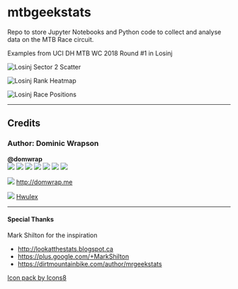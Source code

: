 # mtbgeekstats

Repo to store Jupyter Notebooks and Python code to collect and analyse data on the MTB Race circuit.

Examples from UCI DH MTB WC 2018 Round #1 in Losinj

![Losinj Sector 2 Scatter](https://i.imgur.com/b8nSCiv.png)

![Losinj Rank Heatmap](https://i.imgur.com/PlcvsN0.png)

![Losinj Race Positions](https://i.imgur.com/mm0QNvG.png)

--- 

## Credits

### Author: Dominic Wrapson


 **@domwrap**
<br>
<a href="https://github.com/domwrap/"><img src="https://png.icons8.com/material/24/000000/github-2.png"></a>
<a href="https://stackoverflow.com/users/2154487/domwrap"><img src="https://png.icons8.com/material/24/000000/stackoverflow.png"></a>
<a href="https://www.linkedin.com/in/domwrap"><img src="https://png.icons8.com/material/24/000000/linkedin.png"></a>
<a href="https://notebooks.azure.com/domwrap"><img src="https://png.icons8.com/material/24/000000/windows8.png"></a>
<a href="https://www.instagram.com/domwrap"><img src="https://png.icons8.com/ios-glyphs/24/000000/instagram-new.png"></a>
<a href="http://twitter.com/domwrap"><img src="https://png.icons8.com/material/24/000000/twitter.png"></a>
<a href="https://medium.com/@domwrap"><img src="https://png.icons8.com/material/24/000000/medium-logo.png"></a>

<img src="https://png.icons8.com/material/24/000000/home.png"> http://domwrap.me

<img src="https://png.icons8.com/material/24/000000/cycling-mountain-bike.png"> [Hwulex](https://www.pinkbike.com/u/Hwulex/)


---

#### Special Thanks

Mark Shilton for the inspiration
- http://lookatthestats.blogspot.ca
- https://plus.google.com/+MarkShilton
- https://dirtmountainbike.com/author/mrgeekstats


<a href="https://icons8.com">Icon pack by Icons8</a>
